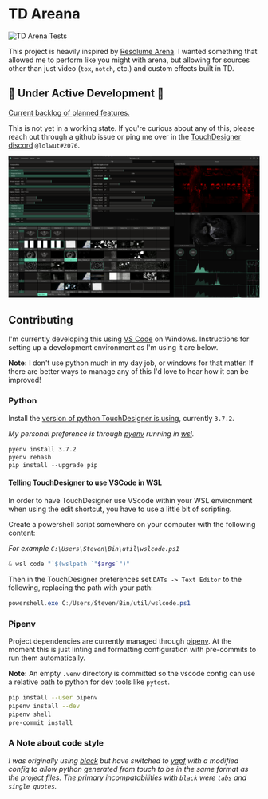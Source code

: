 # TD Areana

![TD Arena Tests](https://github.com/llwt/TD-Arena/workflows/TD%20Arena%20Tests/badge.svg)

This project is heavily inspired by [Resolume Arena](https://resolume.com/). I wanted something that allowed me to perform like you might with arena, but allowing for sources other than just video (`tox`, `notch`, etc.) and custom effects built in TD.

## 🚧 Under Active Development 🚧

[Current backlog of planned features.](https://github.com/llwt/TD-Arena/projects/1)

This is not yet in a working state. If you're curious about any of this, please reach out through a github issue or ping me over in the [TouchDesigner discord](http://td-discord.com/) `@lolwut#2076`.

![UI Screenshot](Docs/images/ui.png)

## Contributing

I'm currently developing this using [VS Code](https://code.visualstudio.com/) on Windows. Instructions for setting up a development environment as I'm using it are below.

**Note:** I don't use python much in my day job, or windows for that matter. If there are better ways to manage any of this I'd love to hear how it can be improved!

### Python

Install the [version of python TouchDesigner is using](https://docs.derivative.ca/Release_Notes#New_Python), currently `3.7.2`.

_My personal preference is through [pyenv](https://github.com/pyenv/pyenv) running in [wsl](https://docs.microsoft.com/en-us/windows/wsl/install-win10)._

```
pyenv install 3.7.2
pyenv rehash
pip install --upgrade pip
```

#### Telling TouchDesigner to use VSCode in WSL

In order to have TouchDesigner use VScode within your WSL environment when using the edit shortcut, you have to use a little bit of scripting.

Create a powershell script somewhere on your computer with the following content:

_For example `C:\Users\Steven\Bin\util\wslcode.ps1`_

```ps1
& wsl code "`$(wslpath `"$args`")"
```

Then in the TouchDesigner preferences set `DATs -> Text Editor` to the following, replacing the path with your path:

```ps1
powershell.exe C:/Users/Steven/Bin/util/wslcode.ps1
```

### Pipenv

Project dependencies are currently managed through [pipenv](https://pipenv.pypa.io/en/latest/install/#installing-pipenv). At the moment this is just linting and formatting configuration with pre-commits to run them automatically.

**Note:** An empty `.venv` directory is committed so the vscode config can use a relative path to python for dev tools like `pytest`.

```sh
pip install --user pipenv
pipenv install --dev
pipenv shell
pre-commit install
```

### A Note about code style

_I was originally using [black](https://github.com/psf/black) but have switched to [yapf](https://github.com/google/yapf) with a modified config to allow python generated from touch to be in the same format as the project files. The primary incompatabilities with `black` were `tabs` and `single quotes`._
